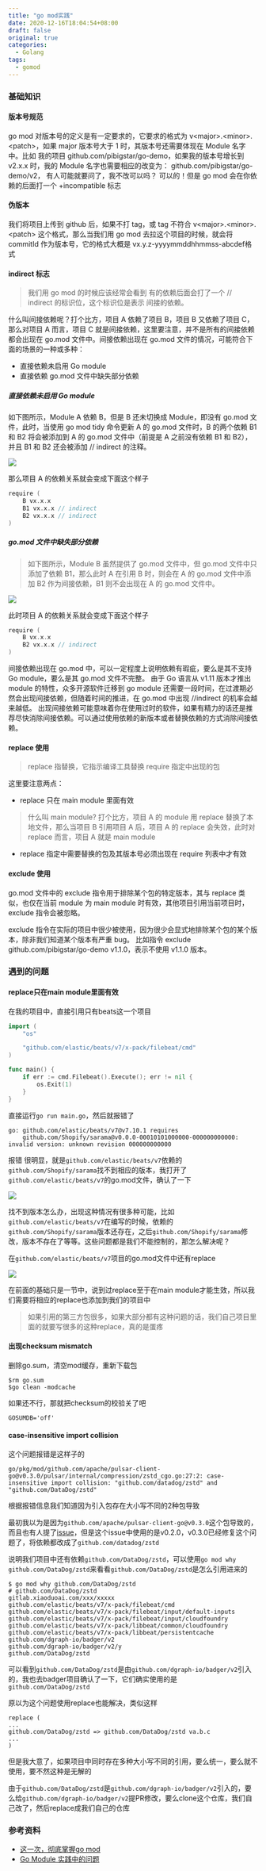 ```yaml
---
title: "go mod实践"
date: 2020-12-16T18:04:54+08:00
draft: false
original: true
categories: 
  - Golang
tags: 
  - gomod
---
```


### 基础知识

#### 版本号规范

go mod 对版本号的定义是有一定要求的，它要求的格式为 v\<major\>.\<minor\>.\<patch\>，如果 major 版本号大于 1 时，其版本号还需要体现在 Module 名字中。比如 我的项目 github.com/pibigstar/go-demo，如果我的版本号增长到 v2.x.x 时，我的 Module 名字也需要相应的改变为： github.com/pibigstar/go-demo/v2， 有人可能就要问了，我不改可以吗？ 可以的！但是 go mod 会在你依赖的后面打一个 +incompatible 标志

#### 伪版本

我们将项目上传到 github 后，如果不打 tag，或 tag 不符合 v\<major\>.\<minor\>.\<patch\> 这个格式，那么当我们用 go mod 去拉这个项目的时候，就会将 commitId 作为版本号，它的格式大概是 vx.y.z-yyyymmddhhmmss-abcdef格式

<!--more-->
#### indirect 标志

> 我们用 go mod 的时候应该经常会看到 有的依赖后面会打了一个 // indirect 的标识位，这个标识位是表示 间接的依赖。

什么叫间接依赖呢？打个比方，项目 A 依赖了项目 B，项目 B 又依赖了项目 C，那么对项目 A 而言，项目 C 就是间接依赖，这里要注意，并不是所有的间接依赖都会出现在 go.mod 文件中。间接依赖出现在 go.mod 文件的情况，可能符合下面的场景的一种或多种：

* 直接依赖未启用 Go module
* 直接依赖 go.mod 文件中缺失部分依赖

##### 直接依赖未启用 Go module

如下图所示，Module A 依赖 B，但是 B 还未切换成 Module，即没有 go.mod 文件，此时，当使用 go mod tidy 命令更新 A 的 go.mod 文件时，B 的两个依赖 B1 和 B2 将会被添加到 A 的 go.mod 文件中（前提是 A 之前没有依赖 B1 和 B2），并且 B1 和 B2 还会被添加 // indirect 的注释。

![](/gomod实践/f9WLznfssH.png)

那么项目 A 的依赖关系就会变成下面这个样子

```go
require (
    B vx.x.x
    B1 vx.x.x // indirect
    B2 vx.x.x // indirect
)
```

##### go.mod 文件中缺失部分依赖

> 如下图所示，Module B 虽然提供了 go.mod 文件中，但 go.mod 文件中只添加了依赖 B1，那么此时 A 在引用 B 时，则会在 A 的 go.mod 文件中添加 B2 作为间接依赖，B1 则不会出现在 A 的 go.mod 文件中。

![](/gomod实践/1w2MVOkx0Z.png)

此时项目 A 的依赖关系就会变成下面这个样子

```go
require (
    B vx.x.x
    B2 vx.x.x // indirect
)
```

间接依赖出现在 go.mod 中，可以一定程度上说明依赖有瑕疵，要么是其不支持 Go module，要么是其 go.mod 文件不完整。
由于 Go 语言从 v1.11 版本才推出 module 的特性，众多开源软件迁移到 go module 还需要一段时间，在过渡期必然会出现间接依赖，但随着时间的推进，在 go.mod 中出现 //indirect 的机率会越来越低。
出现间接依赖可能意味着你在使用过时的软件，如果有精力的话还是推荐尽快消除间接依赖。可以通过使用依赖的新版本或者替换依赖的方式消除间接依赖。

#### replace 使用

> replace 指替换，它指示编译工具替换 require 指定中出现的包

这里要注意两点：

* replace 只在 main module 里面有效

> 什么叫 main module? 打个比方，项目 A 的 module 用 replace 替换了本地文件，那么当项目 B 引用项目 A 后，项目 A 的 replace 会失效，此时对 replace 而言，项目 A 就是 main module

* replace 指定中需要替换的包及其版本号必须出现在 require 列表中才有效

#### exclude 使用

go.mod 文件中的 exclude 指令用于排除某个包的特定版本，其与 replace 类似，也仅在当前 module 为 main module 时有效，其他项目引用当前项目时，exclude 指令会被忽略。

exclude 指令在实际的项目中很少被使用，因为很少会显式地排除某个包的某个版本，除非我们知道某个版本有严重 bug。 比如指令 exclude github.com/pibigstar/go-demo v1.1.0，表示不使用 v1.1.0 版本。


### 遇到的问题

#### replace只在main module里面有效

在我的项目中，直接引用只有beats这一个项目

```go
import (
	"os"

	"github.com/elastic/beats/v7/x-pack/filebeat/cmd"
)

func main() {
	if err := cmd.Filebeat().Execute(); err != nil {
		os.Exit(1)
	}
}
```

直接运行`go run main.go`，然后就报错了

```
go: github.com/elastic/beats/v7@v7.10.1 requires
	github.com/Shopify/sarama@v0.0.0-00010101000000-000000000000: invalid version: unknown revision 000000000000
```

报错 很明显，就是`github.com/elastic/beats/v7`依赖的`github.com/Shopify/sarama`找不到相应的版本，我打开了`github.com/elastic/beats/v7`的go.mod文件，确认了一下

![](/理解gomod/beatsmod.png)

找不到版本怎么办，出现这种情况有很多种可能，比如`github.com/elastic/beats/v7`在编写的时候，依赖的`github.com/Shopify/sarama`版本还存在，之后`github.com/Shopify/sarama`修改，版本不存在了等等。这些问题都是我们不能控制的，那怎么解决呢？

在`github.com/elastic/beats/v7`项目的go.mod文件中还有replace

![](/理解gomod/beatsreplace.png)

在前面的基础只是一节中，说到过replace至于在main module才能生效，所以我们需要将相应的replace也添加到我们的项目中

> 如果引用的第三方包很多，如果大部分都有这种问题的话，我们自己项目里面的就要写很多的这种replace，真的是蛋疼

#### 出现checksum mismatch

删除go.sum，清空mod缓存，重新下载包

```
$rm go.sum
$go clean -modcache
```

如果还不行，那就把checksum的校验关了吧 

```
GOSUMDB='off'
```

#### case-insensitive import collision

这个问题报错是这样子的

```
go/pkg/mod/github.com/apache/pulsar-client-go@v0.3.0/pulsar/internal/compression/zstd_cgo.go:27:2: case-insensitive import collision: "github.com/datadog/zstd" and "github.com/DataDog/zstd"
```

根据报错信息我们知道因为引入包存在大小写不同的2种包导致

最初我以为是因为`github.com/apache/pulsar-client-go@v0.3.0`这个包导致的，而且也有人提了[issue](https://github.com/apache/pulsar-client-go/issues/379)，但是这个issue中使用的是v0.2.0，v0.3.0已经修复这个问题了，将依赖都改成了`github.com/datadog/zstd`

说明我们项目中还有依赖`github.com/DataDog/zstd`，可以使用`go mod why github.com/DataDog/zstd`来看看`github.com/DataDog/zstd`是怎么引用进来的

```
$ go mod why github.com/DataDog/zstd
# github.com/DataDog/zstd
gitlab.xiaoduoai.com/xxx/xxxxx
github.com/elastic/beats/v7/x-pack/filebeat/cmd
github.com/elastic/beats/v7/x-pack/filebeat/input/default-inputs
github.com/elastic/beats/v7/x-pack/filebeat/input/cloudfoundry
github.com/elastic/beats/v7/x-pack/libbeat/common/cloudfoundry
github.com/elastic/beats/v7/x-pack/libbeat/persistentcache
github.com/dgraph-io/badger/v2
github.com/dgraph-io/badger/v2/y
github.com/DataDog/zstd
```

可以看到`github.com/DataDog/zstd`是由`github.com/dgraph-io/badger/v2`引入的，我也去badger项目确认了一下，它们确实使用的是`github.com/DataDog/zstd`

原以为这个问题使用replace也能解决，类似这样

```
replace (
...
github.com/DataDog/zstd => github.com/DataDog/zstd va.b.c
...
)
```

但是我大意了，如果项目中同时存在多种大小写不同的引用，要么统一，要么就不使用，要不然这种是无解的

由于`github.com/DataDog/zstd`是`github.com/dgraph-io/badger/v2`引入的，要么给`github.com/dgraph-io/badger/v2`提PR修改，要么clone这个仓库，我们自己改了，然后replace成我们自己的仓库

### 参考资料

* [这一次，彻底掌握go mod](https://learnku.com/articles/47737)
* [Go Module 实践中的问题](https://romatic.net/post/gomod/)